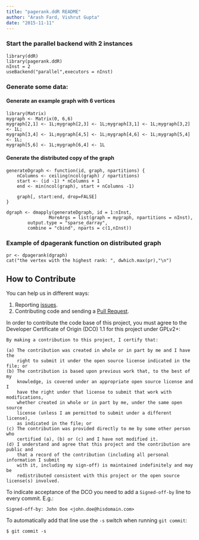 ```yaml
---
title: "pagerank.ddR README"
author: "Arash Fard, Vishrut Gupta"
date: "2015-11-11"
---
```



### Start the parallel backend with 2 instances
```
library(ddR)
library(pagerank.ddR)
nInst = 2
useBackend("parallel",executors = nInst)
```



### Generate some data:
#### Generate an example graph with 6 vertices
```
library(Matrix)
mygraph <- Matrix(0, 6,6)
mygraph[2,1] <- 1L;mygraph[2,3] <- 1L;mygraph[3,1] <- 1L;mygraph[3,2] <- 1L;
mygraph[3,4] <- 1L;mygraph[4,5] <- 1L;mygraph[4,6] <- 1L;mygraph[5,4] <- 1L; 
mygraph[5,6] <- 1L;mygraph[6,4] <- 1L
```

#### Generate the distributed copy of the graph
```
generateDgraph <- function(id, graph, npartitions) {
	nColumns <- ceiling(ncol(graph) / npartitions)
    start <- (id -1) * nColumns + 1
    end <- min(ncol(graph), start + nColumns -1)

    graph[, start:end, drop=FALSE]
}

dgraph <- dmapply(generateDgraph, id = 1:nInst,
                MoreArgs = list(graph = mygraph, npartitions = nInst),
		output.type = "sparse_darray", 
		combine = "cbind", nparts = c(1,nInst))
```


### Example of dpagerank function on distributed graph
```
pr <- dpagerank(dgraph)
cat("the vertex with the highest rank: ", dwhich.max(pr),"\n")
```




## How to Contribute

You can help us in different ways:

1. Reporting [issues](https://github.com/vertica/ddR/issues).
2. Contributing code and sending a [Pull Request](https://github.com/vertica/ddR/pulls).

In order to contribute the code base of this project, you must agree to the Developer Certificate of Origin (DCO) 1.1 for this project under GPLv2+:

    By making a contribution to this project, I certify that:
    
    (a) The contribution was created in whole or in part by me and I have the 
        right to submit it under the open source license indicated in the file; or
    (b) The contribution is based upon previous work that, to the best of my 
        knowledge, is covered under an appropriate open source license and I 
        have the right under that license to submit that work with modifications, 
        whether created in whole or in part by me, under the same open source 
        license (unless I am permitted to submit under a different license), 
        as indicated in the file; or
    (c) The contribution was provided directly to me by some other person who 
        certified (a), (b) or (c) and I have not modified it.
    (d) I understand and agree that this project and the contribution are public and
        that a record of the contribution (including all personal information I submit 
        with it, including my sign-off) is maintained indefinitely and may be 
        redistributed consistent with this project or the open source license(s) involved.

To indicate acceptance of the DCO you need to add a `Signed-off-by` line to every commit. E.g.:

    Signed-off-by: John Doe <john.doe@hisdomain.com>

To automatically add that line use the `-s` switch when running `git commit`:

    $ git commit -s

